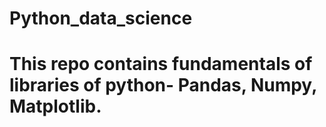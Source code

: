 # Python_data_science
# This repo contains fundamentals of libraries of python- Pandas, Numpy, Matplotlib.
